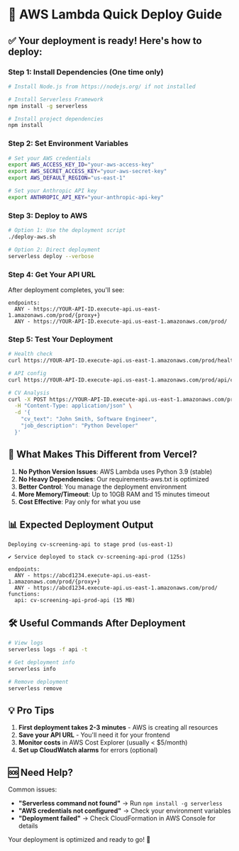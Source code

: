 # 🚀 AWS Lambda Quick Deploy Guide

## ✅ Your deployment is ready! Here's how to deploy:

### Step 1: Install Dependencies (One time only)
```bash
# Install Node.js from https://nodejs.org/ if not installed

# Install Serverless Framework
npm install -g serverless

# Install project dependencies
npm install
```

### Step 2: Set Environment Variables
```bash
# Set your AWS credentials
export AWS_ACCESS_KEY_ID="your-aws-access-key"
export AWS_SECRET_ACCESS_KEY="your-aws-secret-key"
export AWS_DEFAULT_REGION="us-east-1"

# Set your Anthropic API key
export ANTHROPIC_API_KEY="your-anthropic-api-key"
```

### Step 3: Deploy to AWS
```bash
# Option 1: Use the deployment script
./deploy-aws.sh

# Option 2: Direct deployment
serverless deploy --verbose
```

### Step 4: Get Your API URL
After deployment completes, you'll see:
```
endpoints:
  ANY - https://YOUR-API-ID.execute-api.us-east-1.amazonaws.com/prod/{proxy+}
  ANY - https://YOUR-API-ID.execute-api.us-east-1.amazonaws.com/prod/
```

### Step 5: Test Your Deployment
```bash
# Health check
curl https://YOUR-API-ID.execute-api.us-east-1.amazonaws.com/prod/health

# API config
curl https://YOUR-API-ID.execute-api.us-east-1.amazonaws.com/prod/api/config

# CV Analysis
curl -X POST https://YOUR-API-ID.execute-api.us-east-1.amazonaws.com/prod/api/analyze \
  -H "Content-Type: application/json" \
  -d '{
    "cv_text": "John Smith, Software Engineer",
    "job_description": "Python Developer"
  }'
```

## 🎯 What Makes This Different from Vercel?

1. **No Python Version Issues**: AWS Lambda uses Python 3.9 (stable)
2. **No Heavy Dependencies**: Our requirements-aws.txt is optimized
3. **Better Control**: You manage the deployment environment
4. **More Memory/Timeout**: Up to 10GB RAM and 15 minutes timeout
5. **Cost Effective**: Pay only for what you use

## 📊 Expected Deployment Output

```
Deploying cv-screening-api to stage prod (us-east-1)

✔ Service deployed to stack cv-screening-api-prod (125s)

endpoints:
  ANY - https://abcd1234.execute-api.us-east-1.amazonaws.com/prod/{proxy+}
  ANY - https://abcd1234.execute-api.us-east-1.amazonaws.com/prod/
functions:
  api: cv-screening-api-prod-api (15 MB)
```

## 🛠 Useful Commands After Deployment

```bash
# View logs
serverless logs -f api -t

# Get deployment info
serverless info

# Remove deployment
serverless remove
```

## 💡 Pro Tips

1. **First deployment takes 2-3 minutes** - AWS is creating all resources
2. **Save your API URL** - You'll need it for your frontend
3. **Monitor costs** in AWS Cost Explorer (usually < $5/month)
4. **Set up CloudWatch alarms** for errors (optional)

## 🆘 Need Help?

Common issues:
- **"Serverless command not found"** → Run `npm install -g serverless`
- **"AWS credentials not configured"** → Check your environment variables
- **"Deployment failed"** → Check CloudFormation in AWS Console for details

Your deployment is optimized and ready to go! 🎉